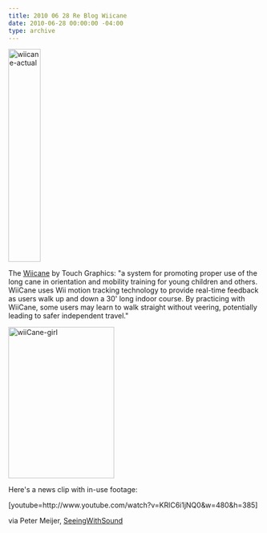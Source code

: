 ```yaml
---
title: 2010 06 28 Re Blog Wiicane
date: 2010-06-28 00:00:00 -04:00
type: archive
---
```


<p><a href="http://ablersite.files.wordpress.com/2010/06/wiicane-actual.gif"><img class="alignnone size-full wp-image-4638" alt="wiicane-actual" src="{{ site.baseurl }}/uploads/wiicane-actual.gif" width="64" height="425" /></a></p>
<p>The <a href="http://touchgraphics.com/research/wiicane.htm">Wiicane</a> by Touch Graphics: "a system for promoting proper use of the long cane in orientation and mobility training for young children and others. WiiCane uses Wii motion tracking technology to provide real-time feedback as users walk up and down a 30' long indoor course. By practicing with WiiCane, some users may learn to walk straight without veering, potentially leading to safer independent travel."</p>
<p><a href="http://ablersite.files.wordpress.com/2010/06/wiicane-girl.gif"><img class="alignnone size-full wp-image-4639" alt="wiiCane-girl" src="{{ site.baseurl }}/uploads/wiicane-girl.gif" width="211" height="302" /></a></p>
<p>Here's a news clip with in-use footage:</p>
<p>[youtube=http://www.youtube.com/watch?v=KRlC6i1jNQ0&amp;w=480&amp;h=385]</p>
<p>via Peter Meijer, <a href="http://www.seeingwithsound.com/">SeeingWithSound</a></p>

